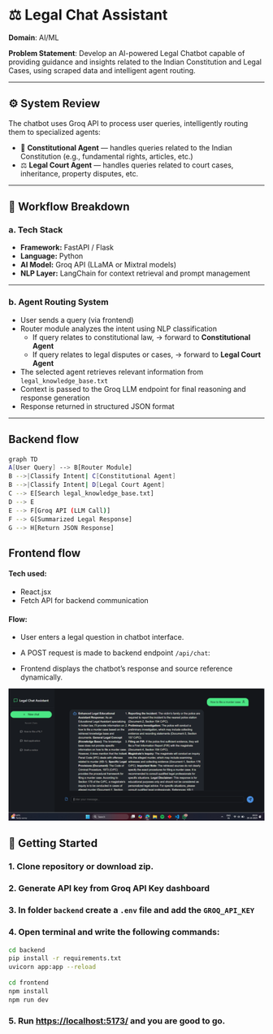 # ⚖️ Legal Chat Assistant

**Domain**: AI/ML

**Problem Statement**: 
Develop an AI-powered Legal Chatbot capable of providing guidance and insights related to the Indian Constitution and Legal Cases, using scraped data and intelligent agent routing.

---

## ⚙️ System Review

The chatbot uses Groq API to process user queries, intelligently routing them to specialized agents:
- 🏦 **Constitutional Agent** — handles queries related to the Indian Constitution (e.g., fundamental rights, articles, etc.)
- ⚖️ **Legal Court Agent** — handles queries related to court cases, inheritance, property disputes, etc.

---

## 🧩 Workflow Breakdown

### a. Tech Stack
- **Framework:** FastAPI / Flask
- **Language:** Python
- **AI Model:** Groq API (LLaMA or Mixtral models)
- **NLP Layer:** LangChain for context retrieval and prompt management

---

### b. Agent Routing System
- User sends a query (via frontend)
- Router module analyzes the intent using NLP classification
    - If query relates to constitutional law, → forward to **Constitutional Agent**
    - If query relates to legal disputes or cases, → forward to **Legal Court Agent**
- The selected agent retrieves relevant information from `legal_knowledge_base.txt`
- Context is passed to the Groq LLM endpoint for final reasoning and response generation
- Response returned in structured JSON format
---

##  Backend flow

```bash
graph TD
A[User Query] --> B[Router Module]
B -->|Classify Intent| C[Constitutional Agent]
B -->|Classify Intent| D[Legal Court Agent]
C --> E[Search legal_knowledge_base.txt]
D --> E
E --> F[Groq API (LLM Call)]
F --> G[Summarized Legal Response]
G --> H[Return JSON Response]
```

##  Frontend flow

#### Tech used:
- React.jsx
- Fetch API for backend communication

#### Flow:
- User enters a legal question in chatbot interface.

- A POST request is made to backend endpoint `/api/chat`:

- Frontend displays the chatbot’s response and source reference dynamically.

![Dashboard Preview](./UI.png)

## 🚀 Getting Started

### 1. Clone repository or download zip.

### 2. Generate API key from Groq API Key dashboard

### 3. In folder ```backend``` create a ```.env``` file and add the ```GROQ_API_KEY```

### 4. Open terminal and write the following commands:
```bash 
cd backend
pip install -r requirements.txt
uvicorn app:app --reload
```
```bash 
cd frontend 
npm install
npm run dev 
```

### 5. Run [https://localhost:5173/](http://127.0.0.1:8000) and you are good to go.

